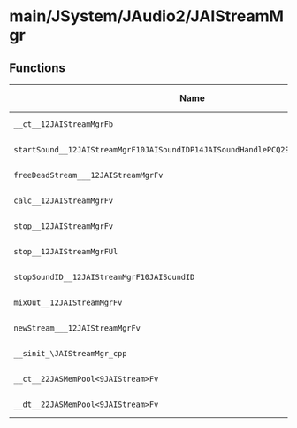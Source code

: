 # main/JSystem/JAudio2/JAIStreamMgr

## Functions

| Name | Address | Match % |
|------|---------|---------|
| `__ct__12JAIStreamMgrFb` | `0x8049D0A0` | :x: (0.0%) |
| `startSound__12JAIStreamMgrF10JAISoundIDP14JAISoundHandlePCQ29JGeometry8TVec3<f>` | `0x8049D138` | :x: (0.0%) |
| `freeDeadStream___12JAIStreamMgrFv` | `0x8049D274` | :x: (0.0%) |
| `calc__12JAIStreamMgrFv` | `0x8049D320` | :x: (0.0%) |
| `stop__12JAIStreamMgrFv` | `0x8049D3C4` | :x: (0.0%) |
| `stop__12JAIStreamMgrFUl` | `0x8049D404` | :x: (0.0%) |
| `stopSoundID__12JAIStreamMgrF10JAISoundID` | `0x8049D454` | :x: (0.0%) |
| `mixOut__12JAIStreamMgrFv` | `0x8049D4B0` | :x: (0.0%) |
| `newStream___12JAIStreamMgrFv` | `0x8049D50C` | :x: (0.0%) |
| `__sinit_\JAIStreamMgr_cpp` | `0x8049D5A4` | :x: (0.0%) |
| `__ct__22JASMemPool<9JAIStream>Fv` | `0x8049D600` | :x: (0.0%) |
| `__dt__22JASMemPool<9JAIStream>Fv` | `0x8049D630` | :x: (0.0%) |